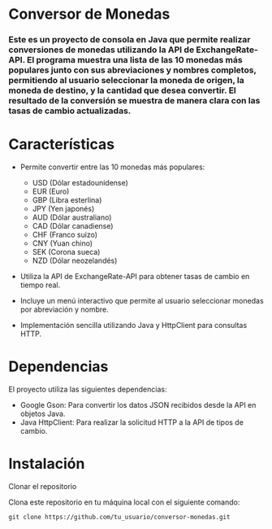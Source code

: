 # Conversor de Monedas

### Este es un proyecto de consola en Java que permite realizar conversiones de monedas utilizando la API de ExchangeRate-API. El programa muestra una lista de las 10 monedas más populares junto con sus abreviaciones y nombres completos, permitiendo al usuario seleccionar la moneda de origen, la moneda de destino, y la cantidad que desea convertir. El resultado de la conversión se muestra de manera clara con las tasas de cambio actualizadas.

# Características

- Permite convertir entre las 10 monedas más populares:
  - USD (Dólar estadounidense)
  - EUR (Euro)
  - GBP (Libra esterlina)
  - JPY (Yen japonés)
  - AUD (Dólar australiano)
  - CAD (Dólar canadiense)
  - CHF (Franco suizo)
  - CNY (Yuan chino)
  - SEK (Corona sueca)
  - NZD (Dólar neozelandés)
  
- Utiliza la API de ExchangeRate-API para obtener tasas de cambio en tiempo real.
- Incluye un menú interactivo que permite al usuario seleccionar monedas por abreviación y nombre.
- Implementación sencilla utilizando Java y HttpClient para consultas HTTP.

# Dependencias

El proyecto utiliza las siguientes dependencias:

- Google Gson: Para convertir los datos JSON recibidos desde la API en objetos Java.
- Java HttpClient: Para realizar la solicitud HTTP a la API de tipos de cambio.
  
# Instalación

Clonar el repositorio

Clona este repositorio en tu máquina local con el siguiente comando:

`git clone https://github.com/tu_usuario/conversor-monedas.git`
